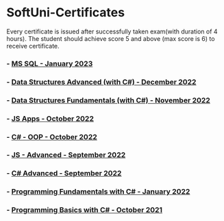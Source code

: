 # SoftUni-Certificates
Every certificate is issued after successfully taken exam(with duration of 4 hours). The student should achieve score 5 and above (max score is 6) to receive certificate.


### - [MS SQL - January 2023](https://softuni.bg/certificates/details/157801/81fca845)

### - [Data Structures Advanced (with C#) - December 2022](https://softuni.bg/certificates/details/157488/97492315)

### - [Data Structures Fundamentals (with C#) - November 2022](https://softuni.bg/certificates/details/150347/1ff241e1)

### - [JS Apps - October 2022](https://softuni.bg/certificates/details/149780/1ac96020)

### - [C# - OOP - October 2022](https://softuni.bg/certificates/details/152725/1e310959)

### - [JS - Advanced - September 2022](https://softuni.bg/certificates/details/145375/4b662645)

### - [C# Advanced - September 2022](https://softuni.bg/certificates/details/152128/7e7980b4)

### - [Programming Fundamentals with C# - January 2022](https://softuni.bg/certificates/details/130129/c5192d4e)

### - [Programming Basics with C# - October 2021](https://softuni.bg/certificates/details/118252/dec53dfe)
